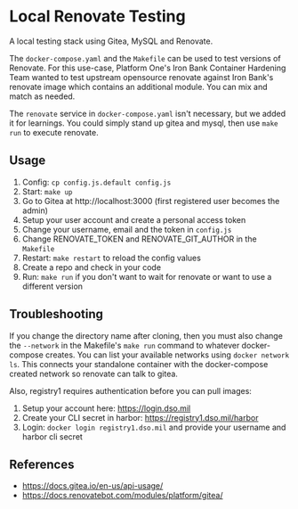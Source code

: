 # Local Renovate Testing
A local testing stack using Gitea, MySQL and Renovate.

The `docker-compose.yaml` and the `Makefile` can be used to test versions of Renovate.
For this use-case, Platform One's Iron Bank Container Hardening Team wanted to test
upstream opensource renovate against Iron Bank's renovate image which contains an additional
module. You can mix and match as needed.

The `renovate` service in `docker-compose.yaml` isn't necessary, but we added it for learnings.
You could simply stand up gitea and mysql, then use `make run` to execute renovate.

## Usage
1. Config: `cp config.js.default config.js`
2. Start: `make up`
3. Go to Gitea at http://localhost:3000 (first registered user becomes the admin)
4. Setup your user account and create a personal access token
5. Change your username, email and the token in `config.js` 
6. Change RENOVATE_TOKEN and RENOVATE_GIT_AUTHOR in the `Makefile`
7. Restart: `make restart` to reload the config values
8. Create a repo and check in your code
9. Run: `make run` if you don't want to wait for renovate or want to use a different version

## Troubleshooting
If you change the directory name after cloning, then you must also change the `--network` in the 
Makefile's `make run` command to whatever docker-compose creates. You can list your available networks
using `docker network ls`. This connects your standalone container with the docker-compose created network so renovate can talk to gitea.

Also, registry1 requires authentication before you can pull images:
1. Setup your account here: https://login.dso.mil
2. Create your CLI secret in harbor: https://registry1.dso.mil/harbor
3. Login: `docker login registry1.dso.mil` and provide your username and harbor cli secret

## References
- https://docs.gitea.io/en-us/api-usage/
- https://docs.renovatebot.com/modules/platform/gitea/